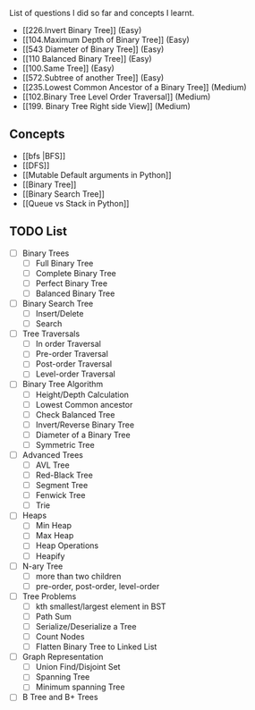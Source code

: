 List of questions I did so far and concepts I learnt.

- [[226.Invert Binary Tree]] (Easy)
- [[104.Maximum Depth of Binary Tree]] (Easy)
- [[543 Diameter of Binary Tree]] (Easy)
- [[110 Balanced Binary Tree]] (Easy)
- [[100.Same Tree]] (Easy)
- [[572.Subtree of another Tree]] (Easy)
- [[235.Lowest Common Ancestor of a Binary Tree]] (Medium)
- [[102.Binary Tree Level Order Traversal]] (Medium)
- [[199. Binary Tree Right side View]] (Medium)

## Concepts
- [[bfs |BFS]]
- [[DFS]]
- [[Mutable Default arguments in Python]]
- [[Binary Tree]]
- [[Binary Search Tree]]
- [[Queue vs Stack in Python]]

## TODO List
- [ ] Binary Trees
	- [ ] Full Binary Tree
	- [ ] Complete Binary Tree
	- [ ] Perfect Binary Tree
	- [ ] Balanced Binary Tree
- [ ] Binary Search Tree
	- [ ] Insert/Delete
	- [ ] Search
- [ ] Tree Traversals
	- [ ] In order Traversal
	- [ ] Pre-order Traversal
	- [ ] Post-order Traversal
	- [ ] Level-order Traversal
- [ ] Binary Tree Algorithm
	- [ ] Height/Depth Calculation
	- [ ] Lowest Common ancestor
	- [ ] Check Balanced Tree
	- [ ] Invert/Reverse Binary Tree
	- [ ] Diameter of a Binary Tree
	- [ ] Symmetric Tree
- [ ] Advanced Trees
	- [ ] AVL Tree
	- [ ] Red-Black Tree
	- [ ] Segment Tree
	- [ ] Fenwick Tree
	- [ ] Trie
- [ ] Heaps
	- [ ] Min Heap
	- [ ] Max Heap
	- [ ] Heap Operations
	- [ ] Heapify
- [ ] N-ary Tree
	- [ ] more than two children
	- [ ] pre-order, post-order, level-order
- [ ] Tree Problems
	- [ ] kth smallest/largest element in BST
	- [ ] Path Sum
	- [ ] Serialize/Deserialize a Tree
	- [ ] Count Nodes
	- [ ] Flatten Binary Tree to Linked List
- [ ] Graph Representation
	- [ ] Union Find/Disjoint Set
	- [ ] Spanning Tree
	- [ ] Minimum spanning Tree
- [ ] B Tree and B+ Trees